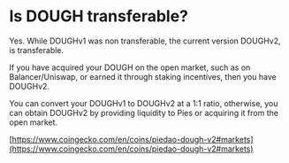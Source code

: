 # Is DOUGH transferable?

Yes. While DOUGHv1 was non transferable, the current version DOUGHv2, is transferable.

If you have acquired your DOUGH on the open market, such as on Balancer/Uniswap, or earned it through staking incentives, then you have DOUGHv2.

You can convert your DOUGHv1 to DOUGHv2 at a 1:1 ratio, otherwise, you can obtain DOUGHv2 by providing liquidity to Pies or acquiring it from the open market.

[https://www.coingecko.com/en/coins/piedao-dough-v2#markets](https://www.coingecko.com/en/coins/piedao-dough-v2#markets)
